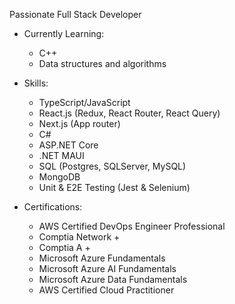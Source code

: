 Passionate Full Stack Developer

* Currently Learning: 
  	- C++
  	- Data structures and algorithms
  	  
* Skills:
  	- TypeScript/JavaScript 
  	- React.js (Redux, React Router, React Query)
  	- Next.js (App router)
  	- C#
  	- ASP.NET Core
  	- .NET MAUI
  	- SQL (Postgres, SQLServer, MySQL)
  	- MongoDB
  	- Unit & E2E Testing (Jest & Selenium)
  	  
* Certifications:
  	- AWS Certified DevOps Engineer Professional
  	- Comptia Network +
  	- Comptia A +
  	- Microsoft Azure Fundamentals 
  	- Microsoft Azure AI Fundamentals 
  	- Microsoft Azure Data Fundamentals
  	- AWS Certified Cloud Practitioner
